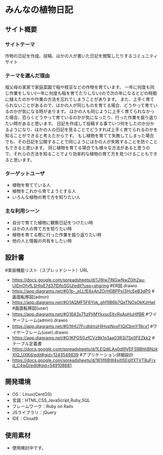 # みんなの植物日記

## サイト概要
### サイトテーマ
作物の日記を作成、投稿、ほかの人が書いた日記を閲覧したりするコミュニティサイト

### テーマを選んだ理由
祖父母の実家で家庭菜園で稲や枝豆などの作物を育ています。
一年に何度も同じ作業をしない(一年に何度も稲を育てたりしない)ので次の年になるとどの時期に植えたのかや作業の方法を忘れてしまうことがあります。
また、上手く育てられないことがあるので、ほかの人が同じものを育てる場合、どうやって育ているのかが気になる時があります。
ほかの人も同じように上手く育てられなかった場合、恐らくどうやって育ているのかが気になったり、行った作業を振り返りたい時があると思います。
日記を作成して投稿する事でいつ何をしたのか分かるようになり、ほかの人の日記を見ることでどうすれば上手く育てられるのかを知ることができると考えたからです。
もし植物を育てて失敗してしまった場合でも、その日記を公開することで同じようにほかの人が失敗することを防ぐこともできると思います。
同じ植物を育てる場合でも様々な方法があると思うので、それらの方法を知ることでより効率的な植物の育て方を見つけることもできると思います。


### ターゲットユーザ
- 植物を育てている人
- 植物をこれから育てようとする人
- いろんな植物の育て方を知りたい人

### 主な利用シーン
- 自分で育てた植物に観察日記をつけたい時
- ほかの人の育て方を知りたい時
- 植物を育てる際に行った作業を振り返りたい時
- 他の人と情報の共有をしたい時

## 設計書
#実装機能リスト（スプレッドシート）URL
- https://docs.google.com/spreadsheets/d/1JWw7jNGwNwZ0ih2au-UIDnOfyfLSHIqE7d37IDfpSGU/edit?usp=sharing
#ER図.drawio
- https://app.diagrams.net/#G1b-_eLLfE6xAnZOrH0BPPxI3HcEeB3dP0
#画面転移図(admin)
- https://app.diagrams.net/#G1AQMF5F6Yok_ghf9B6b7QeTNOsOkKzHwI
#画面転移図(user)
- https://app.diagrams.net/#G1643x71izPjiMYkxscEItyRsApHuHlfBR
#ワイヤーフレーム(admin).drawio
- https://app.diagrams.net/#G1tHU7FcdldmzHlHvpNvxFIQiCbmY19cx1
#ワイヤーフレーム(user).drawio
- https://app.diagrams.net/#G1KPG5GzfCVz9k1n3aa03R3i7Sx0FEZkk2
#テーブル定義書
- https://docs.google.com/spreadsheets/d/1LEQdiLAs0dI9VEFS9BhhBNzkXlQ_UXKd/edit#gid=1243549839
#アプリケーション詳細設計
- https://docs.google.com/spreadsheets/d/161jf6BW4xjtlSEpIfXTVT8uFrxd_C4wD/edit#gid=549108681

## 開発環境
- OS：Linux(CentOS)
- 言語：HTML,CSS,JavaScript,Ruby,SQL
- フレームワーク：Ruby on Rails
- JSライブラリ：jQuery
- IDE：Cloud9

## 使用素材
- 使用検討中です。
